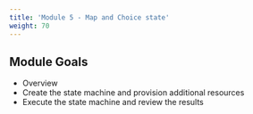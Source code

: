 ```yaml
---
title: 'Module 5 - Map and Choice state'
weight: 70
---
```


## Module Goals

- Overview
- Create the state machine and provision additional resources
- Execute the state machine and review the results
